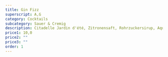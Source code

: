 ```yaml
---
title: Gin Fizz
superscript: A,G
category: Cocktails
subcategory: Sauer & Cremig
description: Citadelle Jardin d'été, Zitronensaft, Rohrzuckersirup, Aquafaba, Soda
price1: 10,0
price2: ""
price3: ""
order: 1
---
```

